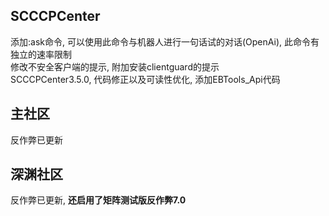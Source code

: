 ## SCCCPCenter
添加:ask命令, 可以使用此命令与机器人进行一句话试的对话(OpenAi), 此命令有独立的速率限制  
修改不安全客户端的提示, 附加安装clientguard的提示  
SCCCPCenter3.5.0, 代码修正以及可读性优化, 添加EBTools_Api代码  
## 主社区
反作弊已更新  
## 深渊社区
反作弊已更新, **还启用了矩阵测试版反作弊7.0**  
